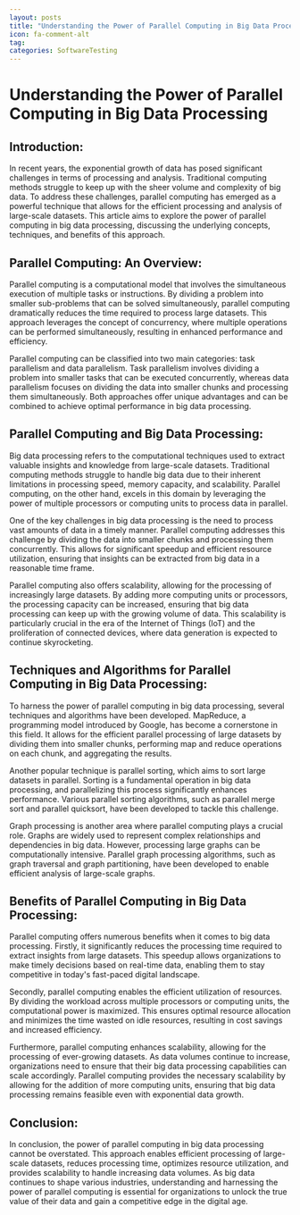 ```yaml
---
layout: posts
title: "Understanding the Power of Parallel Computing in Big Data Processing"
icon: fa-comment-alt
tag:      
categories: SoftwareTesting
---
```



# Understanding the Power of Parallel Computing in Big Data Processing

## Introduction:

In recent years, the exponential growth of data has posed significant challenges in terms of processing and analysis. Traditional computing methods struggle to keep up with the sheer volume and complexity of big data. To address these challenges, parallel computing has emerged as a powerful technique that allows for the efficient processing and analysis of large-scale datasets. This article aims to explore the power of parallel computing in big data processing, discussing the underlying concepts, techniques, and benefits of this approach.

## Parallel Computing: An Overview:

Parallel computing is a computational model that involves the simultaneous execution of multiple tasks or instructions. By dividing a problem into smaller sub-problems that can be solved simultaneously, parallel computing dramatically reduces the time required to process large datasets. This approach leverages the concept of concurrency, where multiple operations can be performed simultaneously, resulting in enhanced performance and efficiency.

Parallel computing can be classified into two main categories: task parallelism and data parallelism. Task parallelism involves dividing a problem into smaller tasks that can be executed concurrently, whereas data parallelism focuses on dividing the data into smaller chunks and processing them simultaneously. Both approaches offer unique advantages and can be combined to achieve optimal performance in big data processing.

## Parallel Computing and Big Data Processing:

Big data processing refers to the computational techniques used to extract valuable insights and knowledge from large-scale datasets. Traditional computing methods struggle to handle big data due to their inherent limitations in processing speed, memory capacity, and scalability. Parallel computing, on the other hand, excels in this domain by leveraging the power of multiple processors or computing units to process data in parallel.

One of the key challenges in big data processing is the need to process vast amounts of data in a timely manner. Parallel computing addresses this challenge by dividing the data into smaller chunks and processing them concurrently. This allows for significant speedup and efficient resource utilization, ensuring that insights can be extracted from big data in a reasonable time frame.

Parallel computing also offers scalability, allowing for the processing of increasingly large datasets. By adding more computing units or processors, the processing capacity can be increased, ensuring that big data processing can keep up with the growing volume of data. This scalability is particularly crucial in the era of the Internet of Things (IoT) and the proliferation of connected devices, where data generation is expected to continue skyrocketing.

## Techniques and Algorithms for Parallel Computing in Big Data Processing:

To harness the power of parallel computing in big data processing, several techniques and algorithms have been developed. MapReduce, a programming model introduced by Google, has become a cornerstone in this field. It allows for the efficient parallel processing of large datasets by dividing them into smaller chunks, performing map and reduce operations on each chunk, and aggregating the results.

Another popular technique is parallel sorting, which aims to sort large datasets in parallel. Sorting is a fundamental operation in big data processing, and parallelizing this process significantly enhances performance. Various parallel sorting algorithms, such as parallel merge sort and parallel quicksort, have been developed to tackle this challenge.

Graph processing is another area where parallel computing plays a crucial role. Graphs are widely used to represent complex relationships and dependencies in big data. However, processing large graphs can be computationally intensive. Parallel graph processing algorithms, such as graph traversal and graph partitioning, have been developed to enable efficient analysis of large-scale graphs.

## Benefits of Parallel Computing in Big Data Processing:

Parallel computing offers numerous benefits when it comes to big data processing. Firstly, it significantly reduces the processing time required to extract insights from large datasets. This speedup allows organizations to make timely decisions based on real-time data, enabling them to stay competitive in today's fast-paced digital landscape.

Secondly, parallel computing enables the efficient utilization of resources. By dividing the workload across multiple processors or computing units, the computational power is maximized. This ensures optimal resource allocation and minimizes the time wasted on idle resources, resulting in cost savings and increased efficiency.

Furthermore, parallel computing enhances scalability, allowing for the processing of ever-growing datasets. As data volumes continue to increase, organizations need to ensure that their big data processing capabilities can scale accordingly. Parallel computing provides the necessary scalability by allowing for the addition of more computing units, ensuring that big data processing remains feasible even with exponential data growth.

## Conclusion:

In conclusion, the power of parallel computing in big data processing cannot be overstated. This approach enables efficient processing of large-scale datasets, reduces processing time, optimizes resource utilization, and provides scalability to handle increasing data volumes. As big data continues to shape various industries, understanding and harnessing the power of parallel computing is essential for organizations to unlock the true value of their data and gain a competitive edge in the digital age.